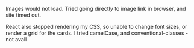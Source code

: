 Images would not load.
Tried going directly to image link in browser, and site timed out.

React also stopped rendering my CSS, so unable to change font sizes, or render a grid for the cards.
I tried camelCase, and conventional-classes - not avail